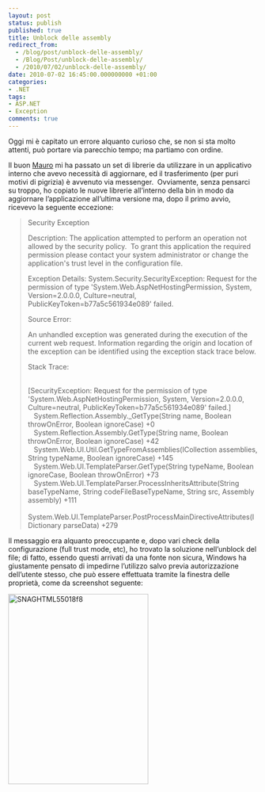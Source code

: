 ```yaml
---
layout: post
status: publish
published: true
title: Unblock delle assembly
redirect_from: 
  - /blog/post/unblock-delle-assembly/
  - /Blog/Post/unblock-delle-assembly/
  - /2010/07/02/unblock-delle-assembly/
date: 2010-07-02 16:45:00.000000000 +01:00
categories:
- .NET
tags:
- ASP.NET
- Exception
comments: true
---
```

<p>Oggi mi è capitato un errore alquanto curioso che, se non si sta molto attenti, può portare via parecchio tempo; ma partiamo con ordine.</p>  <p>Il buon <a title="Mauro Servienti&#39;s Blog" href="http://topics.it/" rel="nofollow" target="_blank">Mauro</a> mi ha passato un set di librerie da utilizzare in un applicativo interno che avevo necessità di aggiornare, ed il trasferimento (per puri motivi di pigrizia) è avvenuto via messenger.&#160; Ovviamente, senza pensarci su troppo, ho copiato le nuove librerie all’interno della bin in modo da aggiornare l’applicazione all’ultima versione ma, dopo il primo avvio, ricevevo la seguente eccezione:</p>  <blockquote>   <p>Security Exception</p>    <p>Description: The application attempted to perform an operation not allowed by the security policy.&#160; To grant this application the required permission please contact your system administrator or change the application's trust level in the configuration file. </p>    <p>Exception Details: System.Security.SecurityException: Request for the permission of type 'System.Web.AspNetHostingPermission, System, Version=2.0.0.0, Culture=neutral, PublicKeyToken=b77a5c561934e089' failed.</p>    <p>Source Error: </p>    <p>An unhandled exception was generated during the execution of the current web request. Information regarding the origin and location of the exception can be identified using the exception stack trace below.</p>    <p>Stack Trace: </p>    <p>     <br />[SecurityException: Request for the permission of type 'System.Web.AspNetHostingPermission, System, Version=2.0.0.0, Culture=neutral, PublicKeyToken=b77a5c561934e089' failed.]      <br />&#160;&#160; System.Reflection.Assembly._GetType(String name, Boolean throwOnError, Boolean ignoreCase) +0      <br />&#160;&#160; System.Reflection.Assembly.GetType(String name, Boolean throwOnError, Boolean ignoreCase) +42      <br />&#160;&#160; System.Web.UI.Util.GetTypeFromAssemblies(ICollection assemblies, String typeName, Boolean ignoreCase) +145      <br />&#160;&#160; System.Web.UI.TemplateParser.GetType(String typeName, Boolean ignoreCase, Boolean throwOnError) +73      <br />&#160;&#160; System.Web.UI.TemplateParser.ProcessInheritsAttribute(String baseTypeName, String codeFileBaseTypeName, String src, Assembly assembly) +111      <br />&#160;&#160; System.Web.UI.TemplateParser.PostProcessMainDirectiveAttributes(IDictionary parseData) +279</p> </blockquote>  <p>Il messaggio era alquanto preoccupante e, dopo vari check della configurazione (full trust mode, etc), ho trovato la soluzione nell’unblock del file; di fatto, essendo questi arrivati da una fonte non sicura, Windows ha giustamente pensato di impedirne l’utilizzo salvo previa autorizzazione dell’utente stesso, che può essere effettuata tramite la finestra delle proprietà, come da screenshot seguente:</p>  <p><a href="http://tostring.it/UserFiles/imperugo/SNAGHTML55018f8.png" rel="shadowbox"><img style="border-bottom: 0px; border-left: 0px; display: inline; border-top: 0px; border-right: 0px" title="SNAGHTML55018f8" border="0" alt="SNAGHTML55018f8" src="http://tostring.it/UserFiles/imperugo/SNAGHTML55018f8_thumb.png" width="283" height="384" /></a></p>
